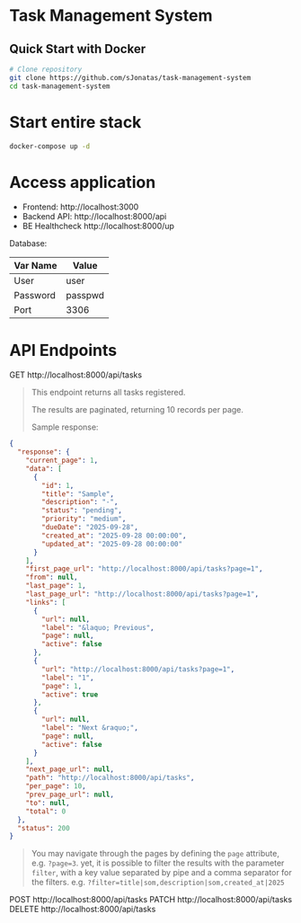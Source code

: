 # Task Management System

## Quick Start with Docker

```bash
# Clone repository
git clone https://github.com/sJonatas/task-management-system
cd task-management-system
```

# Start entire stack
```bash
docker-compose up -d
```

# Access application
* Frontend: http://localhost:3000
* Backend API: http://localhost:8000/api
* BE Healthcheck http://localhost:8000/up

Database: 

| Var Name | Value   |
|----------|---------|
| User     | user    |
| Password | passpwd |
| Port     | 3306    |

# API Endpoints

GET http://localhost:8000/api/tasks

> This endpoint returns all tasks registered.
> 
> The results are paginated, returning 10 records per page.
> 
> Sample response:
>

```json
{
  "response": {
    "current_page": 1,
    "data": [
      {
        "id": 1,
        "title": "Sample",
        "description": "-",
        "status": "pending",
        "priority": "medium",
        "dueDate": "2025-09-28",
        "created_at": "2025-09-28 00:00:00",
        "updated_at": "2025-09-28 00:00:00"
      }
    ],
    "first_page_url": "http://localhost:8000/api/tasks?page=1",
    "from": null,
    "last_page": 1,
    "last_page_url": "http://localhost:8000/api/tasks?page=1",
    "links": [
      {
        "url": null,
        "label": "&laquo; Previous",
        "page": null,
        "active": false
      },
      {
        "url": "http://localhost:8000/api/tasks?page=1",
        "label": "1",
        "page": 1,
        "active": true
      },
      {
        "url": null,
        "label": "Next &raquo;",
        "page": null,
        "active": false
      }
    ],
    "next_page_url": null,
    "path": "http://localhost:8000/api/tasks",
    "per_page": 10,
    "prev_page_url": null,
    "to": null,
    "total": 0
  },
  "status": 200
}
```

> You may navigate through the pages by defining the `page` attribute, e.g. `?page=3`.
> yet, it is possible to filter the results with the parameter `filter`, with a key value separated by pipe and 
> a comma separator for the filters. e.g. `?filter=title|som,description|som,created_at|2025`

POST http://localhost:8000/api/tasks
PATCH http://localhost:8000/api/tasks
DELETE http://localhost:8000/api/tasks